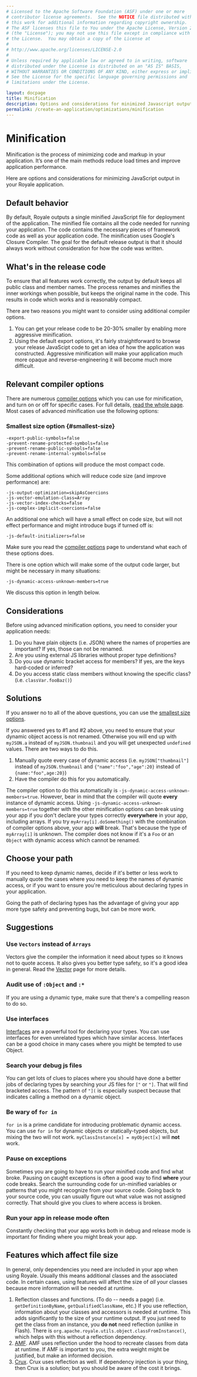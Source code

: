 ```yaml
---
# Licensed to the Apache Software Foundation (ASF) under one or more
# contributor license agreements.  See the NOTICE file distributed with
# this work for additional information regarding copyright ownership.
# The ASF licenses this file to You under the Apache License, Version 2.0
# (the "License"); you may not use this file except in compliance with
# the License.  You may obtain a copy of the License at
# 
# http://www.apache.org/licenses/LICENSE-2.0
# 
# Unless required by applicable law or agreed to in writing, software
# distributed under the License is distributed on an "AS IS" BASIS,
# WITHOUT WARRANTIES OR CONDITIONS OF ANY KIND, either express or implied.
# See the License for the specific language governing permissions and
# limitations under the License.

layout: docpage
title: Minification
description: Options and considerations for minimized Javascript output
permalink: /create-an-application/optimizations/minification
---
```

# Minification

Minification is the process of minimizing code and markup in your application. It’s one of the main methods reduce load times and improve application performance.

Here are options and considerations for minimizing JavaScript output in your Royale application.

## Default behavior
By default, Royale outputs a single minified JavaScript file for deployment of the application. The minified file contains all the code needed for running your application. The code contains the necessary pieces of framework code as well as your application code. The minification uses Google's Closure Compiler. The goal for the default release output is that it should always work without consideration for how the code was written.

## What's in the release code
To ensure that all features work correctly, the output by default keeps all public class and member names. The process renames and minifies the inner workings when possible, but keeps the original name in the code. This results in code which works and is reasonably compact. 

There are two reasons you might want to consider using additional compiler options.
1. You can get your release code to be 20-30% smaller by enabling more aggressive minification.
2. Using the default export options, it's fairly straightforward to browse your release JavaScipt code to get an idea of how the application was constructed. Aggressive minification will make your application much more opaque and reverse-engineering it will become much more difficult.

## Relevant compiler options
There are numerous [compiler options](compiler/compiler-options) which you can use for minification, and turn on or off for specific cases. For full details, [read the whole page](compiler/compiler-options). Most cases of advanced minification use the following options:

### Smallest size option {#smallest-size}
```
-export-public-symbols=false
-prevent-rename-protected-symbols=false
-prevent-rename-public-symbols=false
-prevent-rename-internal-symbols=false
```

This combination of options will produce the most compact code.

Some additional options which will reduce code size (and improve performance) are:

```
-js-output-optimization=skipAsCoercions
-js-vector-emulation-class=Array
-js-vector-index-checks=false
-js-complex-implicit-coercions=false
```

An additional one which will have a small effect on code size, but will not effect performance and might introduce bugs if turned off is:
```
-js-default-initializers=false
```
Make sure you read the [compiler options](compiler/compiler-options) page to understand what each of these options does.

There is one option which will make some of the output code larger, but might be necessary in many situations:
```
-js-dynamic-access-unknown-members=true
```

We discuss this option in length below.

## Considerations
Before using advanced minification options, you need to consider your application needs:
1. Do you have plain objects (i.e. JSON) where the names of properties are important? If yes, those can not be renamed.
2. Are you using external JS libraries without proper type definitions?
3. Do you use dynamic bracket access for members? If yes, are the keys hard-coded or inferred?
4. Do you access static class members without knowing the specific class? (i.e. `classVar.fooBaz()`)

## Solutions
If you answer no to all of the above questions, you can use the [smallest size options](create-an-application/optimizations/minification#smallest-size).

If you answered yes to #1 and #2 above, you need to ensure that your dynamic object access is not renamed. Otherwise you will end up with `myJSON.a` instead of `myJSON.thumbnail` and you will get unexpected `undefined` values. There are two ways to do this.
1. Manually quote every case of dynamic access (i.e. `myJSON["thumbnail"]` instead of `myJSON.thumbnail` and `{"name":"foo","age":20}` instead of `{name:"foo",age:20}`)
2. Have the compiler do this for you automatically.

The compiler option to do this automatically is `-js-dynamic-access-unknown-members=true`. However, bear in mind that the compiler will quote **every** instance of dynamic access. Using `-js-dynamic-access-unknown-members=true` together with the other minification options can break using your app if you don't declare your types correctly **everywhere** in your app, including arrays. If you try `myArray[i].doSomething()` with the combination of compiler options above, your app **will** break. That's because the type of `myArray[i]` is unknown. The compiler does not know if it's a `Foo` or an `Object` with dynamic access which cannot be renamed.

## Choose your path
If you need to keep dynamic names, decide if it's better or less work to manually quote the cases where you need to keep the names of dynamic access, or if you want to ensure you're meticulous about declaring types in your application.

Going the path of declaring types has the advantage of giving your app more type safety and preventing bugs, but can be more work.

## Suggestions
### Use `Vectors` instead of `Arrays`
Vectors give the compiler the information it need about types so it knows not to quote access. It also gives you better type safety, so it's a good idea in general. Read the [Vector](features/as3/vectors) page for more details.

### Audit use of `:Object` and `:*`
If you are using a dynamic type, make sure that there's a compelling reason to do so.

### Use interfaces
[Interfaces](features/as3/interfaces) are a powerful tool for declaring your types. You can use interfaces for even unrelated types which have similar access. Interfaces can be a good choice in many cases where you might be tempted to use Object.

### Search your debug js files
You can get lots of clues to places where you should have done a better jobs of declaring types by searching your JS files for `["` or `"]`. That will find bracketed access. The pattern of `"](` is especially suspect because that indicates calling a method on a dynamic object.

### Be wary of `for in`
`for in` is a prime candidate for introducing problematic dynamic access. You can use `for in` for dynamic objects or statically-typed objects, but mixing the two will not work. `myClassInstance[x] = myObject[x]` will **not** work.

### Pause on exceptions
Sometimes you are going to have to run your minified code and find what broke. Pausing on caught exceptions is often a good way to find **where** your code breaks. Search the surrounding code for un-minified variables or patterns that you might recognize from your source code. Going back to your source code, you can usually figure out what value was not assigned correctly. That should give you clues to where access is broken.

### Run your app in release mode often
Constantly checking that your app works both in debug and release mode is important for finding where you might break your app.

## Features which affect file size
In general, only dependencies you need are included in your app when using Royale. Usually this means additional classes and the associated code. In certain cases, using features will affect the size of *all* your classes because more information will be needed at runtime.
1. Reflection classes and functions. (To do -- needs a page) (i.e. `getDefinitionByName`, `getQualifiedClassName`, etc.) If you use reflection, information about your classes and accessors is needed at runtime. This adds significantly to the size of your runtime output. If you just need to get the class from an instance, you **do not** need reflection (unlike in Flash). There is `org.apache.royale.utils.object.classFromInstance()`, which helps with this without a reflection dependency.
2. [AMF](features/loading-external-data/amf). AMF uses reflection under the hood to recreate classes from data at runtime. If AMF is important to you, the extra weight might be justified, but make an informed decision.
3. [Crux](libraries/crux). Crux uses reflection as well. If dependency injection is your thing, then Crux is a solution; but you should be aware of the cost it brings.
